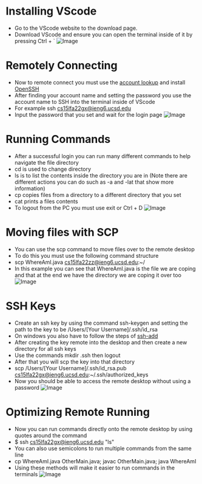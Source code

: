 # Installing VScode
- Go to the VScode website to the download page.
- Download VScode and ensure you can open the terminal inside of it by pressing Ctrl + `
![Image](https://lh3.googleusercontent.com/keep-bbsk/AP6BvTTzqAgBI77pjTGskBnLGVhVT2YBCt9_-6pTJxQQM_ki6OF9k7l4NieB6_bzcmmWfwXToK8CcKQbVMjWv3drbVtgrg2-Xp8CQsDO5r7kCqzQ-kE7=s512)

# Remotely Connecting
- Now to remote connect you must use the [account lookup](https://sdacs.ucsd.edu/~icc/index.php) and install [OpenSSH](https://learn.microsoft.com/en-us/windows-server/administration/openssh/openssh_install_firstuse?tabs=gui)
- After finding your account name and setting the password you use the account name to SSH into the terminal inside of VScode
- For example ssh cs15lfa22gx@ieng6.ucsd.edu
- Input the password that you set and wait for the login page
![Image](https://lh3.googleusercontent.com/keep-bbsk/AP6BvTSJuYlHYGLFsh2h0oNtKbyegi41VSWyBGw2UecsZBPYxeHEwiAObkCKMjKEG4XjH2ZLlF_HlnuIIWMH3pYfWdrvNj7KWzNmKOp1BVmZG09ve2n6=s512)

# Running Commands
- After a successful login you can run many different commands to help navigate the file directory
- cd is used to change directory
- ls is to list the contents inside the directory you are in (Note there are different actions you can do such as -a and -lat that show more information)
- cp copies files from a directory to a different directory that you set
- cat prints a files contents
- To logout from the PC you must use exit or Ctrl + D
![Image](https://lh3.googleusercontent.com/keep-bbsk/AP6BvTRZRCqXVpsYSnOZ7KMewng5UI9VjzLmPNDq8CwVYvh0j52PeScL-EDAtgDUdYeq7KkhXjFLfEQi107fd3GGdKy1vky6p6U7_B8x_AwC1LV3nnSS=s512)

# Moving files with SCP
- You can use the scp command to move files over to the remote desktop
- To do this you must use the following command structure
- scp WhereAmI.java cs15lfa22zz@ieng6.ucsd.edu:~/
- In this example you can see that WhereAmI.java is the file we are coping and that at the end we have the directory we are coping it over too
![Image](https://lh3.googleusercontent.com/keep-bbsk/AP6BvTQ3_ogqVdl2Fy1zTh04xatqY2YYrZS1e-JafCOB44KEDbZiBTt4pyAoiaTJWTBmWtV0lzgsZhtNrBHghOMTAp4-jHi2abMdlBsmg91f-nuaOb47=s512)

# SSH Keys
- Create an ssh key by using the command ssh-keygen and setting the path to the key to be /Users/[Your Username]/.ssh/id_rsa
- On windows you also have to follow the steps of [ssh-add](https://docs.microsoft.com/en-us/windows-server/administration/openssh/openssh_keymanagement#user-key-generation)
- After creating the key remote into the desktop and then create a new directory for all ssh keys
- Use the commands mkdir .ssh then logout
- After that you will scp the key into that directory 
- scp /Users/[Your Username]/.ssh/id_rsa.pub cs15lfa22gx@ieng6.ucsd.edu:~/.ssh/authorized_keys
- Now you should be able to access the remote desktop without using a password
![Image](https://lh3.googleusercontent.com/keep-bbsk/AP6BvTTDbpdEAKpmlz9ILa9Qdotkdoi6Ixk4jzSSfmK4cXLEz1Dt_GXTrl_RWHfxLKYn1WwembrHmEUxru2G-211fXVBp4QYBahgpKIWevpEJI-wyIBC=s512)

# Optimizing Remote Running
- Now you can run commands directly onto the remote desktop by using quotes around the command
- $ ssh cs15lfa22gx@ieng6.ucsd.edu "ls"
- You can also use semicolons to run multiple commands from the same line
- cp WhereAmI.java OtherMain.java; javac OtherMain.java; java WhereAmI
- Using these methods will make it easier to run commands in the terminals
![Image](https://lh3.googleusercontent.com/keep-bbsk/AP6BvTSwSgEXuppG_AVmPtHDzLxvpiBWbjBXo6QJZtVhWjIOAcFajVHelNfTGmPJZJm8zd0r9r05l3EfhRU--B_eDSfvx6Hd8J7wcgvkka0pwGzNOhct=s512)

